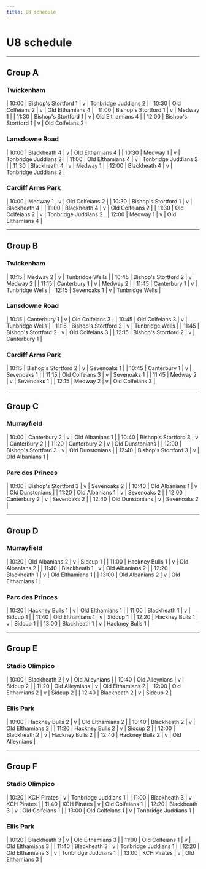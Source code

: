 ```yaml
---
title: U8 schedule
---
```

# U8 schedule

---

## Group A

### Twickenham

| 10:00 | Bishop's Stortford 1 | v | Tonbridge Juddians 2 |
| 10:30 | Old Colfeians 2 | v | Old Elthamians 4 |
| 11:00 | Bishop's Stortford 1 | v | Medway 1 |
| 11:30 | Bishop's Stortford 1 | v | Old Elthamians 4 |
| 12:00 | Bishop's Stortford 1 | v | Old Colfeians 2 |

### Lansdowne Road

| 10:00 | Blackheath 4 | v | Old Elthamians 4 |
| 10:30 | Medway 1 | v | Tonbridge Juddians 2 |
| 11:00 | Old Elthamians 4 | v | Tonbridge Juddians 2 |
| 11:30 | Blackheath 4 | v | Medway 1 |
| 12:00 | Blackheath 4 | v | Tonbridge Juddians 2 |

### Cardiff Arms Park

| 10:00 | Medway 1 | v | Old Colfeians 2 |
| 10:30 | Bishop's Stortford 1 | v | Blackheath 4 |
| 11:00 | Blackheath 4 | v | Old Colfeians 2 |
| 11:30 | Old Colfeians 2 | v | Tonbridge Juddians 2 |
| 12:00 | Medway 1 | v | Old Elthamians 4 |

---

## Group B

### Twickenham

| 10:15 | Medway 2 | v | Tunbridge Wells |
| 10:45 | Bishop's Stortford 2 | v | Medway 2 |
| 11:15 | Canterbury 1 | v | Medway 2 |
| 11:45 | Canterbury 1 | v | Tunbridge Wells |
| 12:15 | Sevenoaks 1 | v | Tunbridge Wells |

### Lansdowne Road

| 10:15 | Canterbury 1 | v | Old Colfeians 3 |
| 10:45 | Old Colfeians 3 | v | Tunbridge Wells |
| 11:15 | Bishop's Stortford 2 | v | Tunbridge Wells |
| 11:45 | Bishop's Stortford 2 | v | Old Colfeians 3 |
| 12:15 | Bishop's Stortford 2 | v | Canterbury 1 |

### Cardiff Arms Park

| 10:15 | Bishop's Stortford 2 | v | Sevenoaks 1 |
| 10:45 | Canterbury 1 | v | Sevenoaks 1 |
| 11:15 | Old Colfeians 3 | v | Sevenoaks 1 |
| 11:45 | Medway 2 | v | Sevenoaks 1 |
| 12:15 | Medway 2 | v | Old Colfeians 3 |

---

## Group C

### Murrayfield

| 10:00 | Canterbury 2 | v | Old Albanians 1 |
| 10:40 | Bishop's Stortford 3 | v | Canterbury 2 |
| 11:20 | Canterbury 2 | v | Old Dunstonians |
| 12:00 | Bishop's Stortford 3 | v | Old Dunstonians |
| 12:40 | Bishop's Stortford 3 | v | Old Albanians 1 |

### Parc des Princes

| 10:00 | Bishop's Stortford 3 | v | Sevenoaks 2 |
| 10:40 | Old Albanians 1 | v | Old Dunstonians |
| 11:20 | Old Albanians 1 | v | Sevenoaks 2 |
| 12:00 | Canterbury 2 | v | Sevenoaks 2 |
| 12:40 | Old Dunstonians | v | Sevenoaks 2 |

---

## Group D

### Murrayfield

| 10:20 | Old Albanians 2 | v | Sidcup 1 |
| 11:00 | Hackney Bulls 1 | v | Old Albanians 2 |
| 11:40 | Blackheath 1 | v | Old Albanians 2 |
| 12:20 | Blackheath 1 | v | Old Elthamians 1 |
| 13:00 | Old Albanians 2 | v | Old Elthamians 1 |

### Parc des Princes

| 10:20 | Hackney Bulls 1 | v | Old Elthamians 1 |
| 11:00 | Blackheath 1 | v | Sidcup 1 |
| 11:40 | Old Elthamians 1 | v | Sidcup 1 |
| 12:20 | Hackney Bulls 1 | v | Sidcup 1 |
| 13:00 | Blackheath 1 | v | Hackney Bulls 1 |

---

## Group E

### Stadio Olimpico

| 10:00 | Blackheath 2 | v | Old Alleynians |
| 10:40 | Old Alleynians | v | Sidcup 2 |
| 11:20 | Old Alleynians | v | Old Elthamians 2 |
| 12:00 | Old Elthamians 2 | v | Sidcup 2 |
| 12:40 | Blackheath 2 | v | Sidcup 2 |

### Ellis Park

| 10:00 | Hackney Bulls 2 | v | Old Elthamians 2 |
| 10:40 | Blackheath 2 | v | Old Elthamians 2 |
| 11:20 | Hackney Bulls 2 | v | Sidcup 2 |
| 12:00 | Blackheath 2 | v | Hackney Bulls 2 |
| 12:40 | Hackney Bulls 2 | v | Old Alleynians |

---

## Group F

### Stadio Olimpico

| 10:20 | KCH Pirates | v | Tonbridge Juddians 1 |
| 11:00 | Blackheath 3 | v | KCH Pirates |
| 11:40 | KCH Pirates | v | Old Colfeians 1 |
| 12:20 | Blackheath 3 | v | Old Colfeians 1 |
| 13:00 | Old Colfeians 1 | v | Tonbridge Juddians 1 |

### Ellis Park

| 10:20 | Blackheath 3 | v | Old Elthamians 3 |
| 11:00 | Old Colfeians 1 | v | Old Elthamians 3 |
| 11:40 | Blackheath 3 | v | Tonbridge Juddians 1 |
| 12:20 | Old Elthamians 3 | v | Tonbridge Juddians 1 |
| 13:00 | KCH Pirates | v | Old Elthamians 3 |
